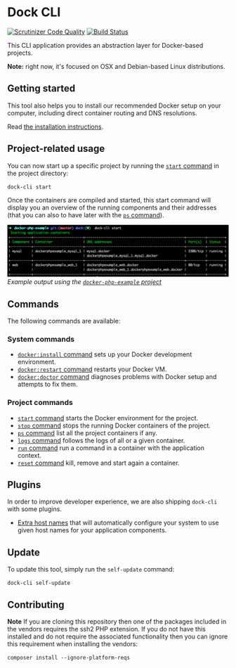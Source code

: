 # Dock CLI

[![Scrutinizer Code Quality](https://scrutinizer-ci.com/g/inviqa/dock-cli/badges/quality-score.png?b=master)](https://scrutinizer-ci.com/g/sroze/dock-cli/?branch=master)
[![Build Status](https://scrutinizer-ci.com/g/inviqa/dock-cli/badges/build.png?b=master)](https://scrutinizer-ci.com/g/inviqa/dock-cli/build-status/master)

This CLI application provides an abstraction layer for Docker-based projects.

**Note:** right now, it's focused on OSX and Debian-based Linux distributions.

## Getting started

This tool also helps you to install our recommended Docker setup on your computer, including direct container routing
and DNS resolutions.

Read [the installation instructions](docs/install.md).

## Project-related usage

You can now start up a specific project by running the [`start` command](docs/cmd-start.md) in the project directory:
```
dock-cli start
```

Once the containers are compiled and started, this start command will display you an overview of the running components
and their addresses (that you can also to have later with the [`ps` command](docs/cmd-ps.md)).

![](docs/images/docker-php-example-ps-output.png)
*Example output using the [`docker-php-example` project](https://github.com/sroze/docker-php-example)*

## Commands

The following commands are available:

### System commands

- [`docker:install` command](docs/cmd-docker-install.md) sets up your Docker development environment.
- [`docker:restart` command](docs/cmd-docker-restart.md) restarts your Docker VM.
- [`docker:doctor` command](docs/cmd-docker-doctor.md) diagnoses problems with Docker setup and attempts to fix them.

### Project commands

- [`start` command](docs/cmd-start.md) starts the Docker environment for the project.
- [`stop` command](docs/cmd-stop.md) stops the running Docker containers of the project.
- [`ps` command](docs/cmd-ps.md) list all the project containers if any.
- [`logs` command](docs/cmd-logs.md) follows the logs of all or a given container.
- [`run` command](docs/cmd-run.md) run a command in a container with the application context.
- [`reset` command](docs/cmd-reset.md) kill, remove and start again a container.

## Plugins

In order to improve developer experience, we are also shipping `dock-cli` with some plugins.

- [Extra host names](docs/plugins/extra-host-names.md) that will automatically configure your system to use given
  host names for your application components.


## Update

To update this tool, simply run the `self-update` command:

```
dock-cli self-update
```

## Contributing

**Note** If you are cloning this repository then one of the packages included in the vendors
requires the ssh2 PHP extension. If you do not have this installed and do not require the
associated functionality then you can ignore this requirement when installing the vendors:

```
composer install --ignore-platform-reqs
```
